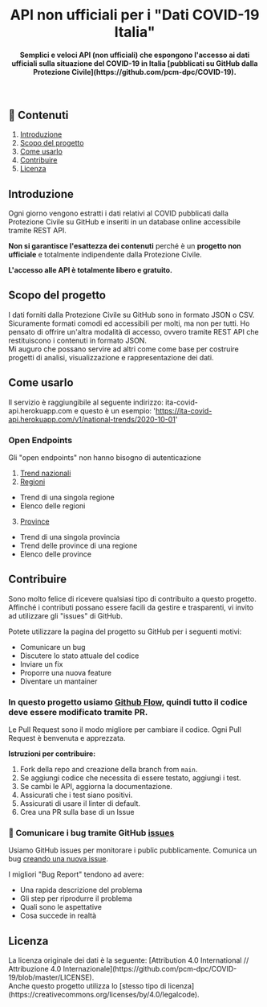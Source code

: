 <h1 align="center">
  <br>
  API non ufficiali per i "Dati COVID-19 Italia"
</h1>

<h4 align="center">Semplici e veloci API (non ufficiali) che espongono l'accesso ai dati ufficiali sulla situazione del COVID-19 in Italia [pubblicati su GitHub dalla Protezione Civile](https://github.com/pcm-dpc/COVID-19).</h4>

<br />

## :green_book: Contenuti

1. [Introduzione](#Introduzione)
2. [Scopo del progetto](#scopo-del-progetto)
3. [Come usarlo](#come-usarlo)
4. [Contribuire](#contribution)
5. [Licenza](#Licenza)


<h2>Introduzione</h2>
<p align="left">Ogni giorno vengono estratti i dati relativi al COVID pubblicati dalla Protezione Civile su GitHub e inseriti in un database online accessibile tramite REST API.

**Non si garantisce l'esattezza dei contenuti** perché è un **progetto non ufficiale** e totalmente indipendente dalla Protezione Civile.

**L'accesso alle API è totalmente libero e gratuito.**
</p>

<h2>Scopo del progetto</h2>
<p align="left">I dati forniti dalla Protezione Civile su GitHub sono in formato JSON o CSV.
Sicuramente formati comodi ed accessibili per molti, ma non per tutti.
Ho pensato di offrire un'altra modalità di accesso, ovvero tramite REST API che restituiscono i contenuti in formato JSON.
<br />
Mi auguro che possano servire ad altri come come base per costruire progetti di analisi, visualizzazione e rappresentazione dei dati. 
<br />
</p>


<h2>Come usarlo</h2>

Il servizio è raggiungibile al seguente indirizzo: ita-covid-api.herokuapp.com e questo è un esempio: 'https://ita-covid-api.herokuapp.com/v1/national-trends/2020-10-01'

<h3>Open Endpoints</h3>

Gli "open endpoints" non hanno bisogno di autenticazione

1) [Trend nazionali](./docs/nationalTrends.md)
2) [Regioni](./docs/regions.md)
- Trend di una singola regione
- Elenco delle regioni
3) [Province](./docs/provinces.md)
- Trend di una singola provincia
- Trend delle province di una regione
- Elenco delle province




<h2>Contribuire</h2>
Sono molto felice di ricevere qualsiasi tipo di contribuito a questo progetto.
<br />
Affinché i contributi possano essere facili da gestire e trasparenti, vi invito ad utilizzare gli "issues" di GitHub.

Potete utilizzare la pagina del progetto su GitHub per i seguenti motivi: 

- Comunicare un bug
- Discutere lo stato attuale del codice
- Inviare un fix
- Proporre una nuova feature
- Diventare un mantainer

### In questo progetto usiamo [Github Flow](https://guides.github.com/introduction/flow/index.html), quindi tutto il codice deve essere modificato tramite PR.

Le Pull Request sono il modo migliore per cambiare il codice. Ogni Pull Request è benvenuta e apprezzata.

**Istruzioni per contribuire:**

1. Fork della repo and creazione della branch from `main`.
2. Se aggiungi codice che necessita di essere testato, aggiungi i test.
3. Se cambi le API, aggiorna la documentazione.
4. Assicurati che i test siano positivi.
5. Assicurati di usare il linter di default.
6. Crea una PR sulla base di un Issue

### :bug: Comunicare i bug tramite GitHub [issues](https://github.com/pixari/vue-i18n-extract/issues)

Usiamo GitHub issues per monitorare i public pubblicamente. Comunica un bug [creando una nuova issue]().

I migliori "Bug Report" tendono ad avere:

- Una rapida descrizione del problema
- Gli step per riprodurre il problema
- Quali sono le aspettative
- Cosa succede in realtà

<h2>Licenza</h2>
La licenza originale dei dati è la seguente: [Attribution 4.0 International // Attribuzione 4.0 Internazionale](https://github.com/pcm-dpc/COVID-19/blob/master/LICENSE).
<br />
Anche questo progetto utilizza lo [stesso tipo di licenza](https://creativecommons.org/licenses/by/4.0/legalcode).
